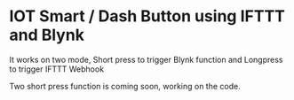 # IOT Smart / Dash Button using IFTTT and Blynk

It works on two mode, Short press to trigger Blynk function and Longpress to trigger IFTTT Webhook

Two short press function is coming soon, working on the code.
